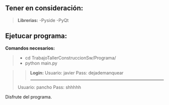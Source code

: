 Tener en consideración:
---
>**Librerias:**
 >-Pyside
 >-PyQt

Ejetucar programa:
-----
**Comandos necesarios:**
>- cd TrabajoTallerConstruccionSw/Programa/
>- python main.py

>>**Login:**
>  Usuario: javier
> Pass: dejademanquear
>>________________
>Usuario: pancho
>Pass: shhhhh

Disfrute del programa.
